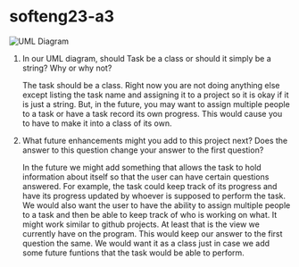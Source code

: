 # softeng23-a3


![UML Diagram](doc/uml.png)

1. In our UML diagram, should Task be a class or should it simply be a string?  Why or why not?

   The task should be a class. Right now you are not doing anything else except listing the task name and assigning it to
   a project so it is okay if it is just a string. But, in the future, you may want to assign multiple people to a task or have a task record its own progress.
   This would cause you to have to make it into a class of its own. 
1. What future enhancements might you add to this project next?  Does the answer to this question change your answer to the first question?

   In the future we might add something that allows the task to hold information about itself so that the user can
   have certain questions answered. For example, the task could keep track of its progress and have its progress updated by whoever is supposed to
   perform the task. We would also want the user to have the ability to assign multiple people to a task and then be able to keep track of who is working
   on what. It might work similar to github projects. At least that is the view we currently have on the program.
   This would keep our answer to the first question the same. We would want it as a class just in case we add some future funtions
   that the task would be able to perform.
